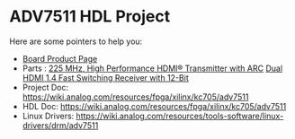 # ADV7511 HDL Project

Here are some pointers to help you:
  * [Board Product Page](https://www.analog.com/eval-adv7842)
  * Parts : [225 MHz, High Performance HDMI® Transmitter with ARC](https://www.analog.com/adv7511)
            [Dual HDMI 1.4 Fast Switching Receiver with 12-Bit](https://www.analog.com/adv7842)
  * Project Doc: https://wiki.analog.com/resources/fpga/xilinx/kc705/adv7511
  * HDL Doc: https://wiki.analog.com/resources/fpga/xilinx/kc705/adv7511
  * Linux Drivers: https://wiki.analog.com/resources/tools-software/linux-drivers/drm/adv7511
